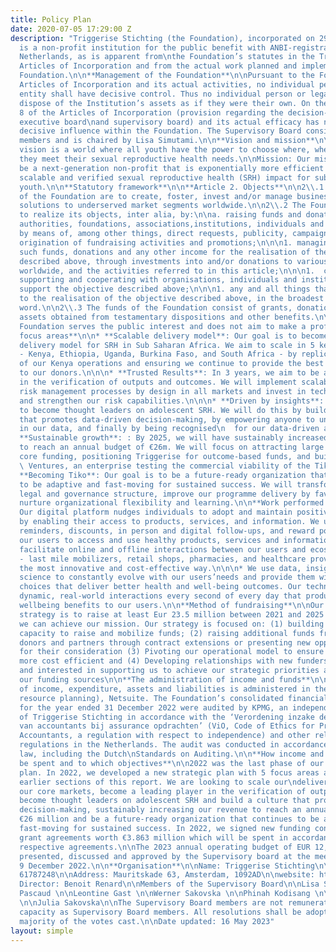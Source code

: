 ```yaml
---
title: Policy Plan
date: 2020-07-05 17:29:00 Z
description: "Triggerise Stichting (the Foundation), incorporated on 29 October 2014
  is a non-profit institution for the public benefit with ANBI-registration in the
  Netherlands, as is apparent from\nthe Foundation’s statutes in the Triggerise Stichting
  Articles of Incorporation and from the actual work planned and implemented by the
  Foundation.\n\n**Management of the Foundation**\n\nPursuant to the Foundation’s
  Articles of Incorporation and its actual activities, no individual person or legal
  entity shall have decisive control. Thus no individual person or legal entity\ncan
  dispose of the Institution’s assets as if they were their own. On the basis of Article
  8 of the Articles of Incorporation (provision regarding the decision-making by the
  executive board\nand supervisory board) and its actual efficacy has no person with
  decisive influence within the Foundation. The Supervisory Board consists of seven
  members and is chaired by Lisa Simutami.\n\n**Vision and mission**\n\nVision: Our
  vision is a world where all youth have the power to choose where, when, and how
  they meet their sexual reproductive health needs.\n\nMission: Our mission is to
  be a next-generation non-profit that is exponentially more efficient at delivering
  scalable and verified sexual reproductive health (SRH) impact for sub-Saharan\nAfrican
  youth.\n\n**Statutory framework**\n\n**Article 2. Objects**\n\n2\\.1 The objects
  of the Foundation are to create, foster, invest and/or manage businesses and philanthropic
  solutions to underserved market segments worldwide.\n\n2\\.2 The Foundation seeks
  to realize its objects, inter alia, by:\n\na. raising funds and donations from partners,
  authorities, foundations, associations,institutions, individuals and companies,
  by means of, among other things, direct requests, publicity, campaigns, and the
  origination of fundraising activities and promotions;\n\n\n1. managing and using
  such funds, donations and any other income for the realisation of the objective
  described above, through investments into and/or donations to various initiatives
  worldwide, and the activities referred to in this article;\n\n\n1.  consulting,
  supporting and cooperating with organisations, individuals and institutions that
  support the objective described above;\n\n\n1. any and all things that may be conducive
  to the realisation of the objective described above, in the broadest sense of the
  word.\n\n2\\.3 The funds of the Foundation consist of grants, donations, bequests,
  assets obtained from testamentary dispositions and other benefits.\n\n2\\.4 The
  Foundation serves the public interest and does not aim to make a profit.\n\n**Strategic
  focus areas**\n\n* **Scalable delivery model**: Our goal is to become the go-to
  delivery model for SRH in Sub Saharan Africa. We aim to scale in 5 key countries
  - Kenya, Ethiopia, Uganda, Burkina Faso, and South Africa - by replicating the blueprint
  of our Kenya operations and ensuring we continue to provide the best value for money
  to our donors.\n\n\n* **Trusted Results**: In 3 years, we aim to be a leading player
  in the verification of outputs and outcomes. We will implement scalable and cost-efficient
  risk management processes by design in all markets and invest in technology to automate
  and strengthen our risk capabilities.\n\n\n* **Driven by insights**: Our goal is
  to become thought leaders on adolescent SRH. We will do this by building a culture
  that promotes data-driven decision-making, by empowering anyone to uncover insights
  in our data, and finally by being recognised\n  for our data-driven approach.\n\n\n*
  **Sustainable growth**: : By 2025, we will have sustainably increased our revenue
  to reach an annual budget of €26m. We will focus on attracting large grants and
  core funding, positioning Triggerise for outcome-based funds, and building Triggerise\n
  \ Ventures, an enterprise testing the commercial viability of the Tiko platform.\n\n\n*
  **Becoming Tiko**: Our goal is to be a future-ready organization that continues
  to be adaptive and fast-moving for sustained success. We will transform Triggerise’s
  legal and governance structure, improve our programme delivery by favoring simplicity,and
  nurture organizational flexibility and learning.\n\n**Work performed by the Foundation**\n\n*
  Our digital platform nudges individuals to adopt and maintain positive behaviours
  by enabling their access to products, services, and information. We use nudges like
  reminders, discounts, in person and digital follow-ups, and reward points to\n  encourage
  our users to access and use healthy products, services and information.\n\n\n* We
  facilitate online and offline interactions between our users and ecosystem partners
  - last mile mobilizers, retail shops, pharmacies, and healthcare providers - in
  the most innovative and cost-effective way.\n\n\n* We use data, insights, and behavioural
  science to constantly evolve with our users’needs and provide them with personalized
  choices that deliver better health and well-being outcomes. Our technology manages
  dynamic, real-world interactions every second of every day that produce health and
  wellbeing benefits to our users.\n\n**Method of fundraising**\n\nOur fundraising
  strategy is to raise at least Eur 23.5 million between 2021 and 2025 to ensure that
  we can achieve our mission. Our strategy is focused on: (1) building our internal
  capacity to raise and mobilize funds; (2) raising additional funds from existing
  donors and partners through contract extensions or presenting new opportunities
  for their consideration (3) Pivoting our operational model to ensure that it is
  more cost efficient and (4) Developing relationships with new funders that are aligned
  and interested in supporting us to achieve our strategic priorities and to diversify
  our funding sources\n\n**The administration of income and funds**\n\nThe recording
  of income, expenditure, assets and liabilities is administered in the ERP(enterprise
  resource planning), Netsuite. The Foundation’s consolidated financial statements
  for the year ended 31 December 2022 were audited by KPMG, an independent audit firm
  of Triggerise Stichting in accordance with the ‘Verordening inzake de onafhankelijkheid
  van accountants bij assurance opdrachten’ (ViO, Code of Ethics for Professional
  Accountants, a regulation with respect to independence) and other relevant independence
  regulations in the Netherlands. The audit was conducted in accordance with Dutch
  law, including the Dutch\nStandards on Auditing.\n\n**How income and funds will
  be spent and to which objectives**\n\n2022 was the last phase of our 3-year strategic
  plan. In 2022, we developed a new strategic plan with 5 focus areas as noted in
  earlier sections of this report. We are looking to scale our\ndelivery model across
  our core markets, become a leading player in the verification of outputs and outcomes,
  become thought leaders on adolescent SRH and build a culture that promotes data-driven
  decision-making, sustainably increasing our revenue to reach an annual budget of
  €26 million and be a future-ready organization that continues to be adaptive and
  fast-moving for sustained success. In 2022, we signed new funding contracts\nand
  grant agreements worth €3.863 million which will be spent in accordance with the
  respective agreements.\n\nThe 2023 annual operating budget of EUR 12,382,053 was
  presented, discussed and approved by the Supervisory board at the meeting held on
  9 December 2022.\n\n**Organisation**\n\nName: Triggerise Stichting\n\nRSIN: 854488315\n\nKvK:
  61787248\n\nAddress: Mauritskade 63, Amsterdam, 1092AD\n\nwebsite: https://triggerise.org/\n\nBoard
  Director: Benoit Renard\n\nMembers of the Supervisory Board\n\nLisa Simutami \n\nLeslie
  Pascaud \n\nLeontine Gast \n\nWerner Sakovska \n\nPhinah Kodisang \n\nMiles Kemplay
  \n\nJulia Sakovska\n\nThe Supervisory Board members are not remunerated in their
  capacity as Supervisory Board members. All resolutions shall be adopted by an absolute
  majority of the votes cast.\n\nDate updated: 16 May 2023"
layout: simple
---
```


 